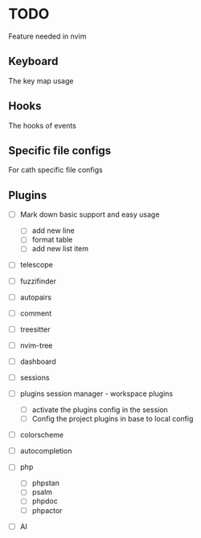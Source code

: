 # TODO

Feature needed in nvim

## Keyboard

The key map usage

## Hooks

The hooks of events

## Specific file configs

For cath specific file configs

## Plugins

- [ ] Mark down basic support and easy usage
  - [ ] add new line
  - [ ] format table
  - [ ] add new list item
- [ ] telescope
- [ ] fuzzifinder
- [ ] autopairs
- [ ] comment
- [ ] treesitter
- [ ] nvim-tree
- [ ] dashboard
- [ ] sessions
- [ ] plugins session manager - workspace plugins
  - [ ] activate the plugins config in the session
  - [ ] Config the project plugins in base to local config
- [ ] colorscheme
- [ ] autocompletion
- [ ] php
  - [ ] phpstan
  - [ ] psalm
  - [ ] phpdoc
  - [ ] phpactor
- [ ] AI

